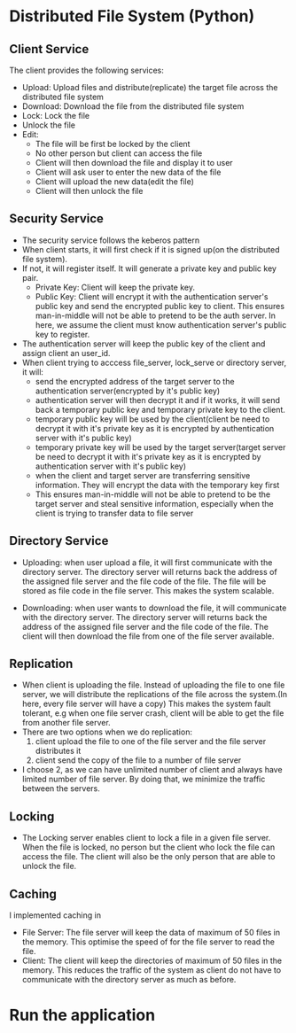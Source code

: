 # Distributed File System (Python)

## Client Service

The client provides the following services:

  - Upload: Upload files and distribute(replicate) the target file across the distributed file system
  - Download: Download the file from the distributed file system
  - Lock: Lock the file
  - Unlock the file
  - Edit: 
    - The file will be first be locked by the client
    - No other person but client can access the file
    - Client will then download the file and display it to user
    - Client will ask user to enter the new data of the file
    - Client will upload the new data(edit the file)
    - Client will then unlock the file
          
 ## Security Service
 
 - The security service follows the keberos pattern
 - When client starts, it will first check if it is signed up(on the distributed file system).
 - If not, it will register itself. It will generate a private key and public key pair. 
     - Private Key: Client will keep the private key. 
     - Public Key: Client will encrypt it with the authentication server's public key and send the encrypted public key to client. This ensures man-in-middle will not be able to pretend to be the auth server.
     In here, we assume the client must know authentication server's public key to register.
 - The authentication server will keep the public key of the client and assign client an user_id.
 - When client trying to acccess file_server, lock_serve or directory server, it will:
    - send the encrypted address of the target server to the authentication server(encrypted by it's public key)
    - authentication server will then decrypt it and if it works, it will send back a temporary public key and temporary private key to the client.
    - temporary public key will be used by the client(client be need to decrypt it with it's private key as it is encrypted by authentication server with it's public key)
    - temporary private key will be used by the target server(target server be need to decrypt it with it's private key as it is encrypted by authentication server with it's public key)
    - when the client and target server are transferring sensitive information. They will encrypt the data with the temporary key first
    - This ensures man-in-middle will not be able to pretend to be the target server and steal sensitive information, especially when the client is trying to  transfer data to file server

## Directory Service
  - Uploading: when user upload a file, it will first communicate with the directory server. The directory server will returns back the address of the assigned file server and the file code of the file. 
  The file will be stored as file code in the file server. This makes the system scalable.
  
  - Downloading: when user wants to download the file, it will communicate with the directory server. The directory server will returns back the address of the assigned file server and the file code of the file.
  The client will then download the file from one of the file server available.
  
## Replication
  - When client is uploading the file. Instead of uploading the file to one file server, we will distribute the replications of the file across the system.(In here, every file server will have a copy)
  This makes the system fault tolerant, e.g when one file server crash, client will be able to get the file from another file server.
  - There are two options when we do replication:
    1. client upload the file to one of the file server and the file server distributes it
    2. client send the copy of the file to a number of file server
  - I choose 2, as we can have unlimited number of client and always have limited number of file server. By doing that, we minimize the traffic between the servers.

## Locking
- The Locking server enables client to lock a file in a given file server. When the file is locked, no person but the client who lock the file can access the file. The client will also be the only person that are able to unlock the file.

## Caching
I implemented caching in
  - File Server: The file server will keep the data of maximum of 50 files in the memory. This optimise the speed of for the file server to read the file.
  - Client: The client will keep the directories of maximum of 50 files in the memory. This reduces the traffic of the system as client do not have to communicate with the directory server as much as before.
  
  
# Run the application

  
  

